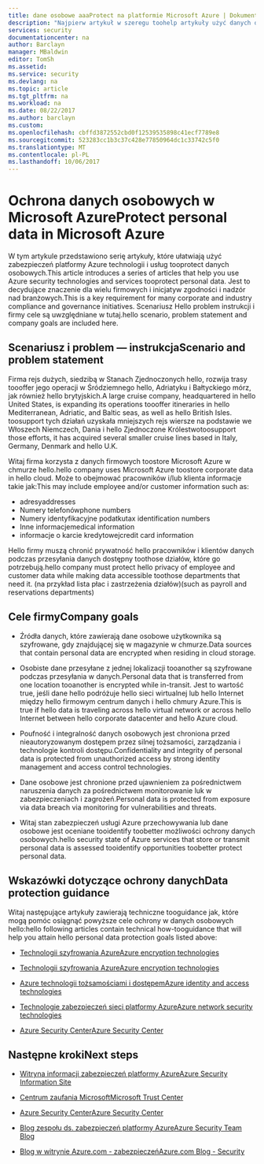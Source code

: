 ```yaml
---
title: dane osobowe aaaProtect na platformie Microsoft Azure | Dokumentacja firmy Microsoft
description: "Najpierw artykuł w szeregu toohelp artykuły użyć danych osobowych Azure tooprotect"
services: security
documentationcenter: na
author: Barclayn
manager: MBaldwin
editor: TomSh
ms.assetid: 
ms.service: security
ms.devlang: na
ms.topic: article
ms.tgt_pltfrm: na
ms.workload: na
ms.date: 08/22/2017
ms.author: barclayn
ms.custom: 
ms.openlocfilehash: cbffd3872552cbd0f12539535898c41ecf7789e8
ms.sourcegitcommit: 523283cc1b3c37c428e77850964dc1c33742c5f0
ms.translationtype: MT
ms.contentlocale: pl-PL
ms.lasthandoff: 10/06/2017
---
```

# <a name="protect-personal-data-in-microsoft-azure"></a><span data-ttu-id="9cfbf-103">Ochrona danych osobowych w Microsoft Azure</span><span class="sxs-lookup"><span data-stu-id="9cfbf-103">Protect personal data in Microsoft Azure</span></span>

<span data-ttu-id="9cfbf-104">W tym artykule przedstawiono serię artykuły, które ułatwiają użyć zabezpieczeń platformy Azure technologii i usług tooprotect danych osobowych.</span><span class="sxs-lookup"><span data-stu-id="9cfbf-104">This article introduces a series of articles that help you use Azure security technologies and services tooprotect personal data.</span></span> <span data-ttu-id="9cfbf-105">Jest to decydujące znaczenie dla wielu firmowych i inicjatyw zgodności i nadzór nad branżowych.</span><span class="sxs-lookup"><span data-stu-id="9cfbf-105">This is a key requirement for many corporate and industry compliance and governance initiatives.</span></span> <span data-ttu-id="9cfbf-106">Scenariusz Hello problem instrukcji i firmy cele są uwzględniane w tutaj.</span><span class="sxs-lookup"><span data-stu-id="9cfbf-106">hello scenario, problem statement and company goals are included here.</span></span>

## <a name="scenario-and-problem-statement"></a><span data-ttu-id="9cfbf-107">Scenariusz i problem — instrukcja</span><span class="sxs-lookup"><span data-stu-id="9cfbf-107">Scenario and problem statement</span></span>

<span data-ttu-id="9cfbf-108">Firma rejs dużych, siedzibą w Stanach Zjednoczonych hello, rozwija trasy toooffer jego operacji w Śródziemnego hello, Adriatyku i Bałtyckiego mórz, jak również hello brytyjskich.</span><span class="sxs-lookup"><span data-stu-id="9cfbf-108">A large cruise company, headquartered in hello United States, is expanding its operations toooffer itineraries in hello Mediterranean, Adriatic, and Baltic seas, as well as hello British Isles.</span></span> <span data-ttu-id="9cfbf-109">toosupport tych działań uzyskała mniejszych rejs wiersze na podstawie we Włoszech Niemczech, Dania i hello Zjednoczone Królestwo</span><span class="sxs-lookup"><span data-stu-id="9cfbf-109">toosupport those efforts, it has acquired several smaller cruise lines based in Italy, Germany, Denmark and hello U.K.</span></span>

<span data-ttu-id="9cfbf-110">Witaj firma korzysta z danych firmowych toostore Microsoft Azure w chmurze hello.</span><span class="sxs-lookup"><span data-stu-id="9cfbf-110">hello company uses Microsoft Azure toostore corporate data in hello cloud.</span></span> <span data-ttu-id="9cfbf-111">Może to obejmować pracowników i/lub klienta informacje takie jak:</span><span class="sxs-lookup"><span data-stu-id="9cfbf-111">This may include employee and/or customer information such as:</span></span>

- <span data-ttu-id="9cfbf-112">adresy</span><span class="sxs-lookup"><span data-stu-id="9cfbf-112">addresses</span></span>
- <span data-ttu-id="9cfbf-113">Numery telefonów</span><span class="sxs-lookup"><span data-stu-id="9cfbf-113">phone numbers</span></span>
- <span data-ttu-id="9cfbf-114">Numery identyfikacyjne podatku</span><span class="sxs-lookup"><span data-stu-id="9cfbf-114">tax identification numbers</span></span>
- <span data-ttu-id="9cfbf-115">Inne informacje</span><span class="sxs-lookup"><span data-stu-id="9cfbf-115">medical information</span></span>
- <span data-ttu-id="9cfbf-116">informacje o karcie kredytowej</span><span class="sxs-lookup"><span data-stu-id="9cfbf-116">credit card information</span></span>

<span data-ttu-id="9cfbf-117">Hello firmy muszą chronić prywatność hello pracowników i klientów danych podczas przesyłania danych dostępny toothose działów, które go potrzebują.</span><span class="sxs-lookup"><span data-stu-id="9cfbf-117">hello company must protect hello privacy of employee and customer data while making data accessible toothose departments that need it.</span></span> <span data-ttu-id="9cfbf-118">(na przykład lista płac i zastrzeżenia działów)</span><span class="sxs-lookup"><span data-stu-id="9cfbf-118">(such as payroll and reservations departments)</span></span>

## <a name="company-goals"></a><span data-ttu-id="9cfbf-119">Cele firmy</span><span class="sxs-lookup"><span data-stu-id="9cfbf-119">Company goals</span></span> 

- <span data-ttu-id="9cfbf-120">Źródła danych, które zawierają dane osobowe użytkownika są szyfrowane, gdy znajdującej się w magazynie w chmurze.</span><span class="sxs-lookup"><span data-stu-id="9cfbf-120">Data sources that contain personal data are encrypted when residing in cloud storage.</span></span>

- <span data-ttu-id="9cfbf-121">Osobiste dane przesyłane z jednej lokalizacji tooanother są szyfrowane podczas przesyłania w danych.</span><span class="sxs-lookup"><span data-stu-id="9cfbf-121">Personal data that is transferred from one location tooanother is encrypted while in-transit.</span></span> <span data-ttu-id="9cfbf-122">Jest to wartość true, jeśli dane hello podróżuje hello sieci wirtualnej lub hello Internet między hello firmowym centrum danych i hello chmury Azure.</span><span class="sxs-lookup"><span data-stu-id="9cfbf-122">This is true if hello data is traveling across hello virtual network or across hello Internet between hello corporate datacenter and hello Azure cloud.</span></span>

- <span data-ttu-id="9cfbf-123">Poufność i integralność danych osobowych jest chroniona przed nieautoryzowanym dostępem przez silnej tożsamości, zarządzania i technologie kontroli dostępu.</span><span class="sxs-lookup"><span data-stu-id="9cfbf-123">Confidentiality and integrity of personal data is protected from unauthorized access by strong identity management and access control technologies.</span></span>

- <span data-ttu-id="9cfbf-124">Dane osobowe jest chronione przed ujawnieniem za pośrednictwem naruszenia danych za pośrednictwem monitorowanie luk w zabezpieczeniach i zagrożeń.</span><span class="sxs-lookup"><span data-stu-id="9cfbf-124">Personal data is protected from exposure via data breach via monitoring for vulnerabilities and threats.</span></span>

- <span data-ttu-id="9cfbf-125">Witaj stan zabezpieczeń usługi Azure przechowywania lub dane osobowe jest oceniane tooidentify toobetter możliwości ochrony danych osobowych.</span><span class="sxs-lookup"><span data-stu-id="9cfbf-125">hello security state of Azure services that store or transmit personal data is assessed tooidentify opportunities toobetter protect personal data.</span></span>

## <a name="data-protection-guidance"></a><span data-ttu-id="9cfbf-126">Wskazówki dotyczące ochrony danych</span><span class="sxs-lookup"><span data-stu-id="9cfbf-126">Data protection guidance</span></span>

<span data-ttu-id="9cfbf-127">Witaj następujące artykuły zawierają techniczne tooguidance jak, które mogą pomóc osiągnąć powyższe cele ochrony w danych osobowych hello:</span><span class="sxs-lookup"><span data-stu-id="9cfbf-127">hello following articles contain technical how-tooguidance that will help you attain hello personal data protection goals listed above:</span></span>

- [<span data-ttu-id="9cfbf-128">Technologii szyfrowania Azure</span><span class="sxs-lookup"><span data-stu-id="9cfbf-128">Azure encryption technologies</span></span>](protect-personal-data-at-rest.md)

- [<span data-ttu-id="9cfbf-129">Technologii szyfrowania Azure</span><span class="sxs-lookup"><span data-stu-id="9cfbf-129">Azure encryption technologies</span></span>](protect-personal-data-in-transit-encryption.md)

- [<span data-ttu-id="9cfbf-130">Azure technologii tożsamościami i dostępem</span><span class="sxs-lookup"><span data-stu-id="9cfbf-130">Azure identity and access technologies</span></span>](protect-personal-data-identity-access-controls.md)

- [<span data-ttu-id="9cfbf-131">Technologie zabezpieczeń sieci platformy Azure</span><span class="sxs-lookup"><span data-stu-id="9cfbf-131">Azure network security technologies</span></span>](protect-personal-data-network-security.md)

- [<span data-ttu-id="9cfbf-132">Azure Security Center</span><span class="sxs-lookup"><span data-stu-id="9cfbf-132">Azure Security Center</span></span>](protect-personal-data-azure-security-center.md)



## <a name="next-steps"></a><span data-ttu-id="9cfbf-133">Następne kroki</span><span class="sxs-lookup"><span data-stu-id="9cfbf-133">Next steps</span></span>

- [<span data-ttu-id="9cfbf-134">Witryna informacji zabezpieczeń platformy Azure</span><span class="sxs-lookup"><span data-stu-id="9cfbf-134">Azure Security Information Site</span></span>](https://aka.ms/AzureSecInfo)

- [<span data-ttu-id="9cfbf-135">Centrum zaufania Microsoft</span><span class="sxs-lookup"><span data-stu-id="9cfbf-135">Microsoft Trust Center</span></span>](https://www.microsoft.com/TrustCenter/default.aspx)

- [<span data-ttu-id="9cfbf-136">Azure Security Center</span><span class="sxs-lookup"><span data-stu-id="9cfbf-136">Azure Security Center</span></span>](https://azure.microsoft.com/services/security-center/)

- [<span data-ttu-id="9cfbf-137">Blog zespołu ds. zabezpieczeń platformy Azure</span><span class="sxs-lookup"><span data-stu-id="9cfbf-137">Azure Security Team Blog</span></span>](https://www.azuresecurityorg)

- [<span data-ttu-id="9cfbf-138">Blog w witrynie Azure.com - zabezpieczeń</span><span class="sxs-lookup"><span data-stu-id="9cfbf-138">Azure.com Blog - Security</span></span>](https://azure.microsoft.com/blog/topics/security/)
